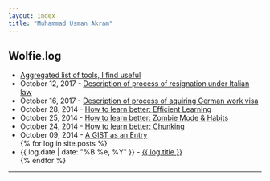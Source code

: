 ```yaml
---
layout: index
title: "Muhammad Usman Akram"
---
```


<div class="content" id="page">
    <div class="container">
	    <div class="blog">
	        <h2>Wolfie.log</h2>
	        <ul>
                <li>
                <a href="https://gist.github.com/usmanakram232/b76672dcbe4a6ea62467#wolfies-list">Aggregated list of tools, I find useful</a>
                </li>
		<li>
		<span>October 12, 2017</span> - <a href="https://gist.github.com/usmanakram232/7d05785e755a5656b64c74ce4b3a11a5">Description of process of resignation under Italian law</a> 
		</li>		
		<li>
		<span>October 16, 2017</span> - <a href="https://gist.github.com/usmanakram232/e8281fa20f371f11fd2ec5fdb98c94e4">Description of process of aquiring German work visa</a>
		</li>
                <li>
                <span>October 28, 2014</span> - <a href="https://gist.github.com/usmanakram232/5cb8746da82fc4f1a992#a-framework-for-efficent-learning">How to learn better: Efficient Learning</a>
                </li>
                <li>
                <span>October 25, 2014</span> - <a href="https://gist.github.com/usmanakram232/a5738ef1f705d2cc0119#zombie-mode--habits">How to learn better: Zombie Mode & Habits</a>
                </li>
                <li>
                <span>October 24, 2014</span> - <a href="https://gist.github.com/usmanakram232/2e82d052170cd6701eb5#chunking">How to learn better: Chunking</a>
                </li>
	        <li>
	        <span>October 09, 2014</span> - <a href="https://gist.github.com/usmanakram232/2f4cdd7cbf1791d735ad">A GIST as an Entry</a>
                </li>
	        {% for log in site.posts %}
	            <li>
	            <span>{{ log.date | date: "%B %e, %Y" }}</span> - <a href="{{ log.url }}">{{ log.title }}</a>
	            </li>
	        {% endfor %}
	        </ul>
	    </div>
      <hr class="featurette-divider">
    </div> <!-- /container -->
</div>

